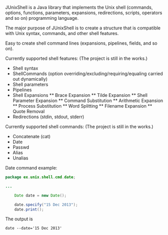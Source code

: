 JUnixShell is a Java library that implements the Unix shell (commands, options, functions, parameters, expansions, redirections, scripts, operators and so on) programming language.

The major purpose of JUnixShell is to create a structure that is compatible with Unix syntax, commands, and other shell features. 

Easy to create shell command lines (expansions, pipelines, fields, and so on).

Currently supported shell features: (The project is still in the works.)
* Shell syntax
* ShellCommands (option overriding/excluding/requiring/equaling carried out dynamically)
* Shell parameters
* Pipelines
* Shell Expansions
** Brace Expansion
** Tilde Expansion
** Shell Parameter Expansion
** Command Substitution
** Arithmetic Expansion
** Process Substitution
** Word Splitting
** Filename Expansion
** Quote Removal
* Redirections (stdin, stdout, stderr)

Currently supported shell commands: (The project is still in the works.)
* Concatenate (cat)
* Date
* Passwd
* Alias
* Unalias

Date command example:

```java
package ex.unix.shell.cmd.date;

...

	Date date = new Date();

	date.specify("15 Dec 2013");
	date.print();
```

The output is
```
date --date='15 Dec 2013'
```
